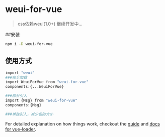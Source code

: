 # weui-for-vue

> css依赖weui(1.0+)
> 继续开发中...

##安装
```bash
npm i -D weui-for-vue
```

## 使用方式
``` bash
import "weui"
###完全加载
import WeuiForVue from "weui-for-vue"
components:{...WeuiForVue}

###部分引入
import {Msg} from "weui-for-vue"
components:{Msg}

###单独引入，减少包的大小

```
For detailed explanation on how things work, checkout the [guide](http://vuejs-templates.github.io/webpack/) and [docs for vue-loader](http://vuejs.github.io/vue-loader).
